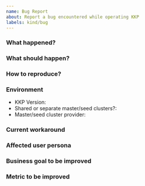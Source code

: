 ```yaml
---
name: Bug Report
about: Report a bug encountered while operating KKP
labels: kind/bug
---
```


### What happened?

### What should happen?

### How to reproduce?

### Environment

- KKP Version:
- Shared or separate master/seed clusters?:
- Master/seed cluster provider:

### Current workaround

### Affected user persona

### Business goal to be improved

### Metric to be improved
